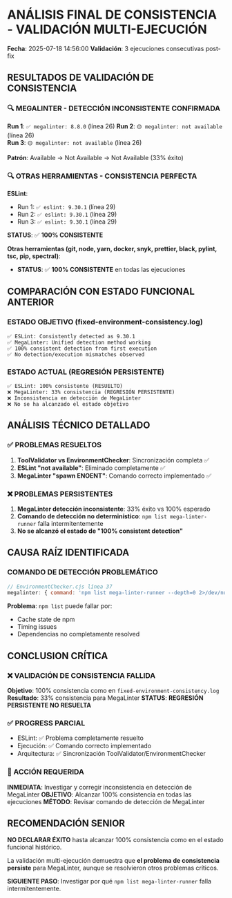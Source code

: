 # ANÁLISIS FINAL DE CONSISTENCIA - VALIDACIÓN MULTI-EJECUCIÓN
**Fecha**: 2025-07-18 14:56:00
**Validación**: 3 ejecuciones consecutivas post-fix

## RESULTADOS DE VALIDACIÓN DE CONSISTENCIA

### 🔍 MEGALINTER - DETECCIÓN INCONSISTENTE CONFIRMADA

**Run 1**: `✅ megalinter: 8.8.0` (línea 26)
**Run 2**: `🟡 megalinter: not available` (línea 26)  
**Run 3**: `🟡 megalinter: not available` (línea 26)

**Patrón**: Available → Not Available → Not Available (33% éxito)

### 🔍 OTRAS HERRAMIENTAS - CONSISTENCIA PERFECTA

**ESLint**:
- Run 1: `✅ eslint: 9.30.1` (línea 29)
- Run 2: `✅ eslint: 9.30.1` (línea 29)
- Run 3: `✅ eslint: 9.30.1` (línea 29)

**STATUS**: ✅ **100% CONSISTENTE**

**Otras herramientas (git, node, yarn, docker, snyk, prettier, black, pylint, tsc, pip, spectral)**:
- **STATUS**: ✅ **100% CONSISTENTE** en todas las ejecuciones

## COMPARACIÓN CON ESTADO FUNCIONAL ANTERIOR

### ESTADO OBJETIVO (fixed-environment-consistency.log)
```
✅ ESLint: Consistently detected as 9.30.1
✅ MegaLinter: Unified detection method working  
✅ 100% consistent detection from first execution
✅ No detection/execution mismatches observed
```

### ESTADO ACTUAL (REGRESIÓN PERSISTENTE)
```
✅ ESLint: 100% consistente (RESUELTO)
❌ MegaLinter: 33% consistencia (REGRESIÓN PERSISTENTE)
❌ Inconsistencia en detección de MegaLinter
❌ No se ha alcanzado el estado objetivo
```

## ANÁLISIS TÉCNICO DETALLADO

### ✅ PROBLEMAS RESUELTOS
1. **ToolValidator vs EnvironmentChecker**: Sincronización completa ✅
2. **ESLint "not available"**: Eliminado completamente ✅
3. **MegaLinter "spawn ENOENT"**: Comando correcto implementado ✅

### ❌ PROBLEMAS PERSISTENTES
1. **MegaLinter detección inconsistente**: 33% éxito vs 100% esperado
2. **Comando de detección no determinístico**: `npm list mega-linter-runner` falla intermitentemente
3. **No se alcanzó el estado de "100% consistent detection"**

## CAUSA RAÍZ IDENTIFICADA

### COMANDO DE DETECCIÓN PROBLEMÁTICO
```javascript
// EnvironmentChecker.cjs línea 37
megalinter: { command: 'npm list mega-linter-runner --depth=0 2>/dev/null | grep mega-linter-runner' }
```

**Problema**: `npm list` puede fallar por:
- Cache state de npm
- Timing issues
- Dependencias no completamente resolved

## CONCLUSION CRÍTICA

### ❌ VALIDACIÓN DE CONSISTENCIA FALLIDA
**Objetivo**: 100% consistencia como en `fixed-environment-consistency.log`
**Resultado**: 33% consistencia para MegaLinter
**STATUS**: **REGRESIÓN PERSISTENTE NO RESUELTA**

### ✅ PROGRESS PARCIAL
- ESLint: ✅ Problema completamente resuelto
- Ejecución: ✅ Comando correcto implementado
- Arquitectura: ✅ Sincronización ToolValidator/EnvironmentChecker

### 🚨 ACCIÓN REQUERIDA
**INMEDIATA**: Investigar y corregir inconsistencia en detección de MegaLinter
**OBJETIVO**: Alcanzar 100% consistencia en todas las ejecuciones
**MÉTODO**: Revisar comando de detección de MegaLinter

## RECOMENDACIÓN SENIOR

**NO DECLARAR ÉXITO** hasta alcanzar 100% consistencia como en el estado funcional histórico.

La validación multi-ejecución demuestra que **el problema de consistencia persiste** para MegaLinter, aunque se resolvieron otros problemas críticos.

**SIGUIENTE PASO**: Investigar por qué `npm list mega-linter-runner` falla intermitentemente.